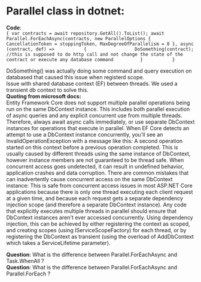 # Parallel class in dotnet:
**Code**:   
``{
var contracts = await repository.GetAll().ToList();
await Parallel.ForEachAsync(contracts, new ParallelOptions { CancellationToken = stoppingToken, MaxDegreeOfParallelism = 8 },
async (contract, def) =>          
{                 
DoSomething(contract); //this is supposed to do http call and not change the state of the contract or execute any database command         
}          
}``

DoSomething() was actually doing some command and query execution on databased that caused this issue when registerd scope.   
Issue with shared database context (EF) between threads. We used a transient db context to solve this.    
**Quoting from microsoft docs:**    
Entity Framework Core does not support multiple parallel operations being run on the same DbContext instance. This includes both parallel execution of async queries and any explicit concurrent use from multiple threads. Therefore, always await async calls immediately, or use separate DbContext instances for operations that execute in parallel.
When EF Core detects an attempt to use a DbContext instance concurrently, you'll see an InvalidOperationException with a message like this:
A second operation started on this context before a previous operation completed. This is usually caused by different threads using the same instance of DbContext, however instance members are not guaranteed to be thread safe.
When concurrent access goes undetected, it can result in undefined behavior, application crashes and data corruption.
There are common mistakes that can inadvertently cause concurrent access on the same DbContext instance:
This is safe from concurrent access issues in most ASP.NET Core applications because there is only one thread executing each client request at a given time, and because each request gets a separate dependency injection scope (and therefore a separate DbContext instance).
Any code that explicitly executes multiple threads in parallel should ensure that DbContext instances aren't ever accessed concurrently.
Using dependency injection, this can be achieved by either registering the context as scoped, and creating scopes (using IServiceScopeFactory) for each thread, or by registering the DbContext as transient (using the overload of AddDbContext which takes a ServiceLifetime parameter).

**Question**: What is the difference between Parallel.ForEachAsync and Task.WhenAll ?   
**Question**: What is the difference between Parallel.ForEachAsync and Parallel.ForEach ?
